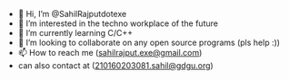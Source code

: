 - 👋 Hi, I’m @SahilRajputdotexe
- 👀 I’m interested in the techno workplace of the future
- 🌱 I’m currently learning C/C++
- 💞️ I’m looking to collaborate on any open source programs (pls help :))
- 📫 How to reach me (sahilrajput.exe@gmail.com)
- can also contact at (210160203081.sahil@gdgu.org)

<!---
SahilRajputdotexe/SahilRajputdotexe is a ✨ special ✨ repository because its `README.md` (this file) appears on your GitHub profile.
You can click the Preview link to take a look at your changes.
--->
